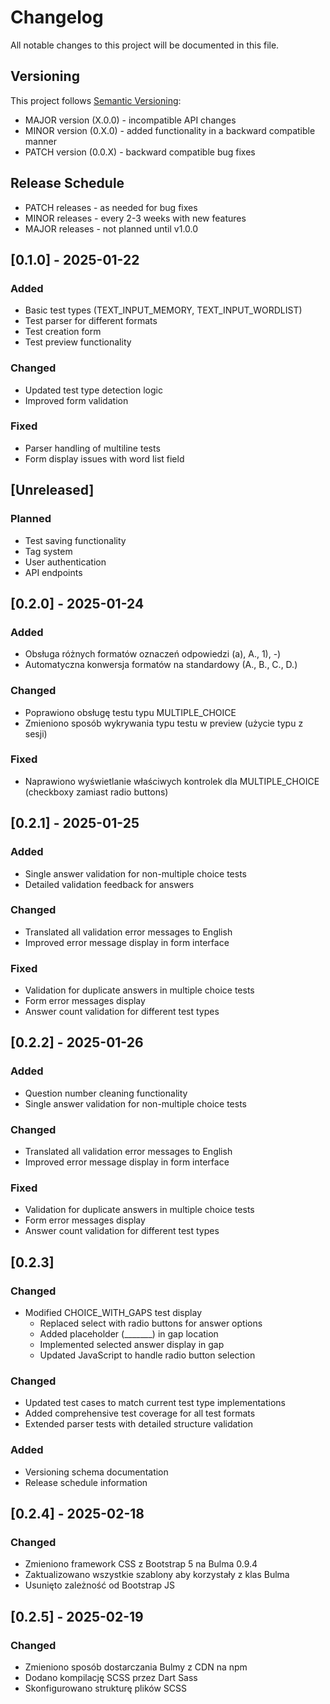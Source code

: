 # Changelog
All notable changes to this project will be documented in this file.

## Versioning
This project follows [Semantic Versioning](https://semver.org/):
- MAJOR version (X.0.0) - incompatible API changes
- MINOR version (0.X.0) - added functionality in a backward compatible manner
- PATCH version (0.0.X) - backward compatible bug fixes

## Release Schedule
- PATCH releases - as needed for bug fixes
- MINOR releases - every 2-3 weeks with new features
- MAJOR releases - not planned until v1.0.0

## [0.1.0] - 2025-01-22
### Added
- Basic test types (TEXT_INPUT_MEMORY, TEXT_INPUT_WORDLIST)
- Test parser for different formats
- Test creation form
- Test preview functionality

### Changed
- Updated test type detection logic
- Improved form validation

### Fixed
- Parser handling of multiline tests
- Form display issues with word list field

## [Unreleased]
### Planned
- Test saving functionality
- Tag system
- User authentication
- API endpoints

## [0.2.0] - 2025-01-24
### Added
- Obsługa różnych formatów oznaczeń odpowiedzi (a), A., 1), -)
- Automatyczna konwersja formatów na standardowy (A., B., C., D.)

### Changed
- Poprawiono obsługę testu typu MULTIPLE_CHOICE
- Zmieniono sposób wykrywania typu testu w preview (użycie typu z sesji)

### Fixed
- Naprawiono wyświetlanie właściwych kontrolek dla MULTIPLE_CHOICE (checkboxy zamiast radio buttons)

## [0.2.1] - 2025-01-25
### Added
- Single answer validation for non-multiple choice tests
- Detailed validation feedback for answers

### Changed
- Translated all validation error messages to English
- Improved error message display in form interface

### Fixed
- Validation for duplicate answers in multiple choice tests
- Form error messages display
- Answer count validation for different test types

## [0.2.2] - 2025-01-26
### Added
- Question number cleaning functionality
- Single answer validation for non-multiple choice tests

### Changed
- Translated all validation error messages to English
- Improved error message display in form interface

### Fixed
- Validation for duplicate answers in multiple choice tests
- Form error messages display
- Answer count validation for different test types

## [0.2.3]
### Changed
- Modified CHOICE_WITH_GAPS test display
  - Replaced select with radio buttons for answer options
  - Added placeholder (_______) in gap location
  - Implemented selected answer display in gap
  - Updated JavaScript to handle radio button selection

### Changed
- Updated test cases to match current test type implementations
- Added comprehensive test coverage for all test formats
- Extended parser tests with detailed structure validation

### Added
- Versioning schema documentation
- Release schedule information

## [0.2.4] - 2025-02-18
### Changed
- Zmieniono framework CSS z Bootstrap 5 na Bulma 0.9.4
- Zaktualizowano wszystkie szablony aby korzystały z klas Bulma
- Usunięto zależność od Bootstrap JS

## [0.2.5] - 2025-02-19
### Changed
- Zmieniono sposób dostarczania Bulmy z CDN na npm
- Dodano kompilację SCSS przez Dart Sass
- Skonfigurowano strukturę plików SCSS